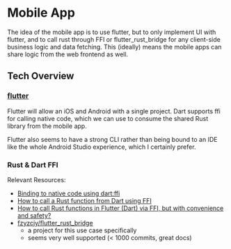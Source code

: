 # Mobile App

The idea of the mobile app is to use flutter, but to only implement UI with
flutter, and to call rust through FFI or flutter_rust_bridge for any
client-side business logic and data fetching. This (ideally) means the mobile
apps can share logic from the web frontend as well.

## Tech Overview

### [flutter](https://flutter.dev/multi-platform)

Flutter will allow an iOS and Android with a single project. Dart supports ffi
for calling native code, which we can use to consume the shared Rust library
from the mobile app.

Flutter also seems to have a strong CLI rather than being bound to an IDE like
the whole Android Studio experience, which I certainly prefer.

### Rust & Dart FFI

Relevant Resources:

- [Binding to native code using dart:ffi](https://docs.flutter.dev/development/platform-integration/c-interop)
- [How to call a Rust function from Dart using FFI](https://medium.com/flutter-community/how-to-call-a-rust-function-from-dart-using-ffi-f48f3ea3af2c)
- [How to call Rust functions in Flutter (Dart) via FFI, but with convenience and safety?](https://stackoverflow.com/questions/69474386/how-to-call-rust-functions-in-flutter-dart-via-ffi-but-with-convenience-and-s)
- [fzyzcjy/flutter_rust_bridge](https://github.com/fzyzcjy/flutter_rust_bridge)
  - a project for this use case specifically
  - seems very well supported (< 1000 commits, great docs)
